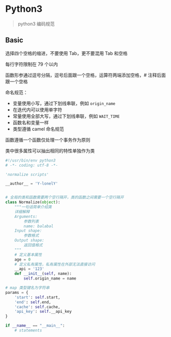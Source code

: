 # Python3

> python3 编码规范

## Basic

选择四个空格的缩进，不要使用 Tab，更不要混用 Tab 和空格

每行字符限制在 79 个以内

函数形参通过逗号分隔，逗号后面跟一个空格，运算符两端添加空格，# 注释后面跟一个空格

命名规范：

- 变量使用小写，通过下划线串联，例如 `origin_name`
- 在迭代内可以使用单字符
- 常量使用全部大写，通过下划线串联，例如 `WAIT_TIME`
- 函数名和变量一样
- 类型遵循 camel 命名规范

函数遵循一个函数仅处理一个事务作为原则

类中很多属性可以抽出相同的特性单独作为类

```python
#!/usr/bin/env python3
# -*- coding: utf-8 -*-

'normalize scripts'

__author__ = 'Y-lonelY'


# 全局的类和函数需要两个空行隔开，类的函数之间需要一个空行隔开
class Normalize(object):
	"""一句话简单介绍类
	详细解释
	Arguments:
		参数列表
		name: balabal
	Input shape:
		参数格式
	Output shape:
		返回值格式
	"""
	# 定义基本属性
	age = 0
	# 定义私有属性，私有属性在外部无法直接访问
	__api = '123'
	def __init__(self, name):
		self.origin_name = name

# map 类型键名为字符串
params = {
    'start': self.start,
    'end': self.end,
    'cache': self.cache,
    'api_key': self.__api_key
}

if __name__ == "__main__":
	# statements

```



